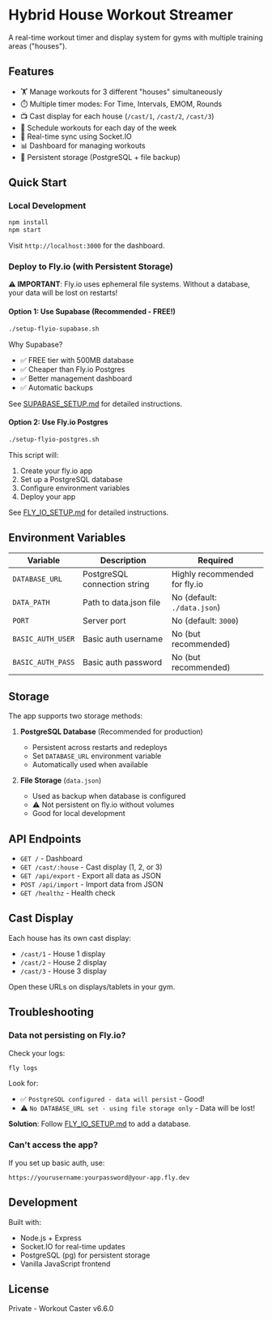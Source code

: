 # Hybrid House Workout Streamer

A real-time workout timer and display system for gyms with multiple training areas ("houses").

## Features

- 🏋️ Manage workouts for 3 different "houses" simultaneously
- ⏱️ Multiple timer modes: For Time, Intervals, EMOM, Rounds
- 📺 Cast display for each house (`/cast/1`, `/cast/2`, `/cast/3`)
- 📅 Schedule workouts for each day of the week
- 🔄 Real-time sync using Socket.IO
- 📊 Dashboard for managing workouts
- 💾 Persistent storage (PostgreSQL + file backup)

## Quick Start

### Local Development

```bash
npm install
npm start
```

Visit `http://localhost:3000` for the dashboard.

### Deploy to Fly.io (with Persistent Storage)

**⚠️ IMPORTANT**: Fly.io uses ephemeral file systems. Without a database, your data will be lost on restarts!

#### Option 1: Use Supabase (Recommended - FREE!)

```bash
./setup-flyio-supabase.sh
```

Why Supabase?
- ✅ FREE tier with 500MB database
- ✅ Cheaper than Fly.io Postgres
- ✅ Better management dashboard
- ✅ Automatic backups

See [SUPABASE_SETUP.md](./SUPABASE_SETUP.md) for detailed instructions.

#### Option 2: Use Fly.io Postgres

```bash
./setup-flyio-postgres.sh
```

This script will:
1. Create your fly.io app
2. Set up a PostgreSQL database
3. Configure environment variables
4. Deploy your app

See [FLY_IO_SETUP.md](./FLY_IO_SETUP.md) for detailed instructions.

## Environment Variables

| Variable | Description | Required |
|----------|-------------|----------|
| `DATABASE_URL` | PostgreSQL connection string | Highly recommended for fly.io |
| `DATA_PATH` | Path to data.json file | No (default: `./data.json`) |
| `PORT` | Server port | No (default: `3000`) |
| `BASIC_AUTH_USER` | Basic auth username | No (but recommended) |
| `BASIC_AUTH_PASS` | Basic auth password | No (but recommended) |

## Storage

The app supports two storage methods:

1. **PostgreSQL Database** (Recommended for production)
   - Persistent across restarts and redeploys
   - Set `DATABASE_URL` environment variable
   - Automatically used when available

2. **File Storage** (`data.json`)
   - Used as backup when database is configured
   - ⚠️ Not persistent on fly.io without volumes
   - Good for local development

## API Endpoints

- `GET /` - Dashboard
- `GET /cast/:house` - Cast display (1, 2, or 3)
- `GET /api/export` - Export all data as JSON
- `POST /api/import` - Import data from JSON
- `GET /healthz` - Health check

## Cast Display

Each house has its own cast display:
- `/cast/1` - House 1 display
- `/cast/2` - House 2 display
- `/cast/3` - House 3 display

Open these URLs on displays/tablets in your gym.

## Troubleshooting

### Data not persisting on Fly.io?

Check your logs:
```bash
fly logs
```

Look for:
- ✅ `PostgreSQL configured - data will persist` - Good!
- ⚠️ `No DATABASE_URL set - using file storage only` - Data will be lost!

**Solution**: Follow [FLY_IO_SETUP.md](./FLY_IO_SETUP.md) to add a database.

### Can't access the app?

If you set up basic auth, use:
```
https://yourusername:yourpassword@your-app.fly.dev
```

## Development

Built with:
- Node.js + Express
- Socket.IO for real-time updates
- PostgreSQL (pg) for persistent storage
- Vanilla JavaScript frontend

## License

Private - Workout Caster v6.6.0

